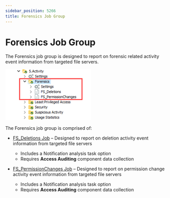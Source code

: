```yaml
---
sidebar_position: 5266
title: Forensics Job Group
---
```


# Forensics Job Group

The Forensics job group is designed to report on forensic related activity event information from targeted file servers.

![Forensics Job Group in the Jobs Tree](../../../../../../../../static/images/AccessAnalyzer_12.0/Content/Resources/Images/EnterpriseAuditor/Solutions/FileSystem/Activity/Forensics/JobsTree.png "Forensics Job Group in the Jobs Tree")

The Forensics job group is comprised of:

* [FS\_Deletions Job](FS_Deletions "FS_Deletions Job") – Designed to report on deletion activity event information from targeted file servers

  * Includes a Notification analysis task option
  * Requires **Access Auditing** component data collection
* [FS\_PermissionChanges Job](FS_PermissionChanges "FS_PermissionChanges Job") – Designed to report on permission change activity event information from targeted file servers

  * Includes a Notification analysis task option
  * Requires **Access Auditing** component data collection